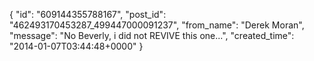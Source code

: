  {
   "id": "609144355788167",
   "post_id": "462493170453287_499447000091237",
   "from_name": "Derek Moran",
   "message": "No Beverly, i did not REVIVE this one...",
   "created_time": "2014-01-07T03:44:48+0000"
 }
